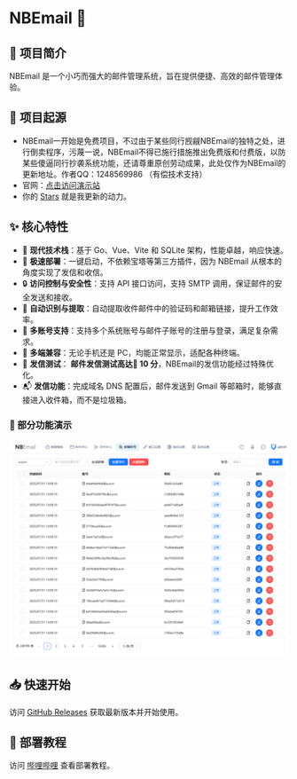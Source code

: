 # NBEmail 🚀

## 📖 项目简介

NBEmail 是一个小巧而强大的邮件管理系统，旨在提供便捷、高效的邮件管理体验。

## 🍟 项目起源

- NBEmail一开始是免费项目，不过由于某些同行觊觎NBEmail的独特之处，进行倒卖程序，污蔑一说，NBEmail不得已施行措施推出免费版和付费版，以防某些傻逼同行抄袭系统功能，还请尊重原创劳动成果，此处仅作为NBEmail的更新地址。作者QQ：1248569986 （有偿技术支持）
- 官网：[点击访问演示站](https://nb.298s.shop/)
- 你的 [Stars](https://github.com/login?return_to=%2F0x1221%2FnbEmail) 就是我更新的动力。


## ✨ 核心特性

- 🔄 **现代技术栈**：基于 Go、Vue、Vite 和 SQLite 架构，性能卓越，响应快速。
- 📝 **极速部署**：一键启动，不依赖宝塔等第三方插件，因为 NBEmail 从根本的角度实现了发信和收信。
- 🔒 **访问控制与安全性**：支持 API 接口访问，支持 SMTP 调用，保证邮件的安全发送和接收。
- 🎯 **自动识别与提取**：自动提取收件邮件中的验证码和邮箱链接，提升工作效率。
- 🧩 **多账号支持**：支持多个系统账号与邮件子账号的注册与登录，满足复杂需求。
- 📱 **多端兼容**：无论手机还是 PC，均能正常显示，适配各种终端。
- 🧪 **发信测试**： **邮件发信测试高达🔴 10  分**，NBEmail的发信功能经过特殊优化。
- 📬 **发信功能**：完成域名 DNS 配置后，邮件发送到 Gmail 等邮箱时，能够直接进入收件箱，而不是垃圾箱。

### 🎥 部分功能演示

<div align="center">
  <img alt="image" src="https://github.com/0x1221/nbEmail/blob/main/assets/emailAccount.png" />
</div>

## 📥 快速开始

访问 [GitHub Releases](https://github.com/0x1221/nbEmail/releases) 获取最新版本并开始使用。


## 🚀 部署教程

访问 [哔哩哔哩](https://b23.tv/10KgVVd) 查看部署教程。
